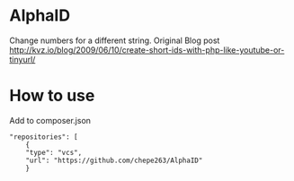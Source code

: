 AlphaID
===============

Change numbers for a different string.
Original Blog post 
http://kvz.io/blog/2009/06/10/create-short-ids-with-php-like-youtube-or-tinyurl/


How to use
===============

Add to composer.json

    "repositories": [
        {
	    "type": "vcs",
	    "url": "https://github.com/chepe263/AlphaID"
        }

<?php

/*
@param mixed   $in    String or long input to translate
@param boolean $to_num  Reverses translation when true
@param mixed   $pad_up  Number or boolean padds the result up to a specified length
@param string  $passKey Supplying a password makes it harder to calculate the original ID
@return mixed string or long
chepe263\AlphaID::make($in, $to_num = false, $pad_up = false, $passKey = null)

*/

include "vendor/autoload.php";

$goIn = chepe263\AlphaID::make(8,false,4);
$goOut = chepe263\AlphaID::make($goIn,true,4);

echo "Value: 8".PHP_EOL;
echo "In: ".$goIn.PHP_EOL;
echo "Out: ".$goOut.PHP_EOL;
echo PHP_EOL;




